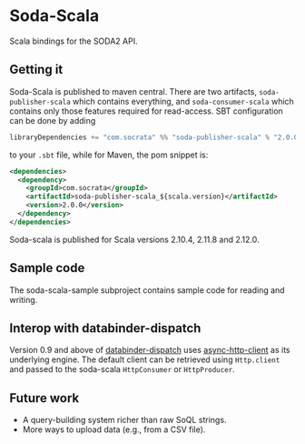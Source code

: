 # Soda-Scala

Scala bindings for the SODA2 API.

## Getting it

Soda-Scala is published to maven central.  There are two artifacts,
`soda-publisher-scala` which contains everything, and
`soda-consumer-scala` which contains only those features required for
read-access.  SBT configuration can be done by adding

```scala
libraryDependencies += "com.socrata" %% "soda-publisher-scala" % "2.0.0"
```

to your `.sbt` file, while for Maven, the pom snippet is:

```xml
<dependencies>
  <dependency>
    <groupId>com.socrata</groupId>
    <artifactId>soda-publisher-scala_${scala.version}</artifactId>
    <version>2.0.0</version>
  </dependency>
</dependencies>
```

Soda-scala is published for Scala versions 2.10.4, 2.11.8 and 2.12.0.
## Sample code

The soda-scala-sample subproject contains sample code for reading and
writing.

## Interop with databinder-dispatch

Version 0.9 and above of
[databinder-dispatch](https://github.com/dispatch/reboot/) uses
[async-http-client](https://github.com/sonatype/async-http-client) as
its underlying engine.  The default client can be retrieved using
`Http.client` and passed to the soda-scala `HttpConsumer` or
`HttpProducer`.

## Future work

* A query-building system richer than raw SoQL strings.
* More ways to upload data (e.g., from a CSV file).
